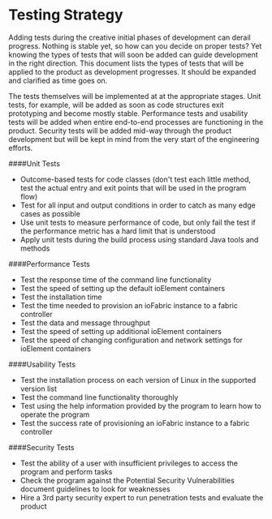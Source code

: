 # Testing Strategy

Adding tests during the creative initial phases of development can derail progress. Nothing is stable yet, so how can you decide on proper tests? Yet knowing the types of tests that will soon be added can guide development in the right direction. This document lists the types of tests that will be applied to the product as development progresses. It should be expanded and clarified as time goes on.

The tests themselves will be implemented at at the appropriate stages. Unit tests, for example, will be added as soon as code structures exit prototyping and become mostly stable. Performance tests and usability tests will be added when entire end-to-end processes are functioning in the product. Security tests will be added mid-way through the product development but will be kept in mind from the very start of the engineering efforts.

####Unit Tests

* Outcome-based tests for code classes (don't test each little method, test the actual entry and exit points that will be used in the program flow)
* Test for all input and output conditions in order to catch as many edge cases as possible
* Use unit tests to measure performance of code, but only fail the test if the performance metric has a hard limit that is understood
* Apply unit tests during the build process using standard Java tools and methods

####Performance Tests

* Test the response time of the command line functionality
* Test the speed of setting up the default ioElement containers
* Test the installation time
* Test the time needed to provision an ioFabric instance to a fabric controller
* Test the data and message throughput
* Test the speed of setting up additional ioElement containers
* Test the speed of changing configuration and network settings for ioElement containers

####Usability Tests

* Test the installation process on each version of Linux in the supported version list
* Test the command line functionality thoroughly
* Test using the help information provided by the program to learn how to operate the program
* Test the success rate of provisioning an ioFabric instance to a fabric controller

####Security Tests

* Test the ability of a user with insufficient privileges to access the program and perform tasks
* Check the program against the Potential Security Vulnerabilities document guidelines to look for weaknesses
* Hire a 3rd party security expert to run penetration tests and evaluate the product